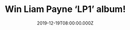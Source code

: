 ---
campaign-uuid: "c-0d597dde-8383-41f1-bf9d-c531d974b6a8"
type: "Competition"
category: "Music"
date: "2019-12-19T08:00:00.000Z"
end-date: "2020-01-19T23:59:00.000Z"
disable-form: false
is_promoted: false
has_entry_page: true
title: "Win Liam Payne ‘LP1’ album!"
competition-description: "<p>Calling all Liam Payne fans! Demonstrating his diverse\
  \ tastes in music… he’s back with a brand new album for you: ‘LP1’, focused on hitting\
  \ every check box that it forgets how to have fun.</p>\n<p>Are you his biggest fan?\
  \ Click below and it could be yours.</p>\n"
hero-header: "Win Liam Payne ‘LP1’ album!"
terms-confirmation: "N/A"
banner-img: "https://assets.expresslyapp.com/asset-99ceddcb-fb0b-4a4f-9494-627361241a4d.jpg"
logo-left-href: "aaa.nme.com"
logo-left-image: "https://assets.expresslyapp.com/asset-849349d2-cb44-4ed3-afe4-fc73c99652d0.jpg"
logo-left-title: "NME AAA"
bg-image-hero: "https://assets.expresslyapp.com/asset-74fa1a6d-97c9-412e-8917-8e70daa1a73b.jpg"
bg-image-first: "https://assets.expresslyapp.com/asset-4c5bdb13-c3dd-4a01-9fa0-d57416bb408a.jpg"
section1-content: "<p>‘LP1’ shows a more grown-up side to the former One Direction\
  \ member, and cherry-picks from pretty much every genre that’s in vogue right now.</p>\n\
  <p>If you want to be the first one hearing it… think no more and enter below for\
  \ a chance to win.</p>\n"
entry-title: "Win Liam Payne ‘LP1’ album!"
entry-content: "<p>Enter the draw to win Liam Payne ‘LP1’ album by completing the\
  \ form below before 23:59 on the 19th of January 2020.</p>\n"
has-winner: false
prize-description: "Liam Payne ‘LP1’ album!"
special-conditions: "Multiple entries are allowed up to one every day.\r\n\r\nThis\
  \ competition is also available on: https://club.expressly.io/competitions/liam-payne-album"
country-restrictions:
- "GB"
---